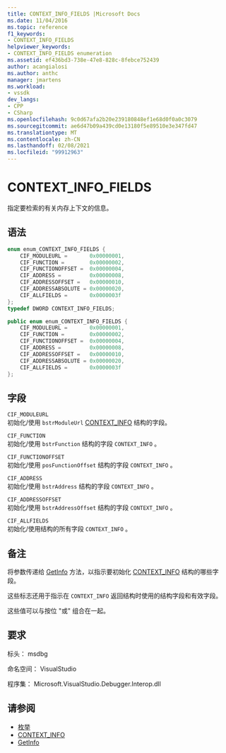 ```yaml
---
title: CONTEXT_INFO_FIELDS |Microsoft Docs
ms.date: 11/04/2016
ms.topic: reference
f1_keywords:
- CONTEXT_INFO_FIELDS
helpviewer_keywords:
- CONTEXT_INFO_FIELDS enumeration
ms.assetid: ef436bd3-738e-47e8-828c-8febce752439
author: acangialosi
ms.author: anthc
manager: jmartens
ms.workload:
- vssdk
dev_langs:
- CPP
- CSharp
ms.openlocfilehash: 9c0d67afa2b20e239180848ef1e68d0f0a0c3079
ms.sourcegitcommit: ae6d47b09a439cd0e13180f5e89510e3e347fd47
ms.translationtype: MT
ms.contentlocale: zh-CN
ms.lasthandoff: 02/08/2021
ms.locfileid: "99912963"
---
```

# <a name="context_info_fields"></a>CONTEXT_INFO_FIELDS
指定要检索的有关内存上下文的信息。

## <a name="syntax"></a>语法

```cpp
enum enum_CONTEXT_INFO_FIELDS {
    CIF_MODULEURL =       0x00000001,
    CIF_FUNCTION =        0x00000002,
    CIF_FUNCTIONOFFSET =  0x00000004,
    CIF_ADDRESS =         0x00000008,
    CIF_ADDRESSOFFSET =   0x00000010,
    CIF_ADDRESSABSOLUTE = 0x00000020,
    CIF_ALLFIELDS =       0x0000003f
};
typedef DWORD CONTEXT_INFO_FIELDS;
```

```csharp
public enum enum_CONTEXT_INFO_FIELDS {
    CIF_MODULEURL =       0x00000001,
    CIF_FUNCTION =        0x00000002,
    CIF_FUNCTIONOFFSET =  0x00000004,
    CIF_ADDRESS =         0x00000008,
    CIF_ADDRESSOFFSET =   0x00000010,
    CIF_ADDRESSABSOLUTE = 0x00000020,
    CIF_ALLFIELDS =       0x0000003f
};
```

## <a name="fields"></a>字段
`CIF_MODULEURL`\
初始化/使用 `bstrModuleUrl` [CONTEXT_INFO](../../../extensibility/debugger/reference/context-info.md) 结构的字段。

`CIF_FUNCTION`\
初始化/使用 `bstrFunction` 结构的字段 `CONTEXT_INFO` 。

`CIF_FUNCTIONOFFSET`\
初始化/使用 `posFunctionOffset` 结构的字段 `CONTEXT_INFO` 。

`CIF_ADDRESS`\
初始化/使用 `bstrAddress` 结构的字段 `CONTEXT_INFO` 。

`CIF_ADDRESSOFFSET`\
初始化/使用 `bstrAddressOffset` 结构的字段 `CONTEXT_INFO` 。

`CIF_ALLFIELDS`\
初始化/使用结构的所有字段 `CONTEXT_INFO` 。

## <a name="remarks"></a>备注
将参数传递给 [GetInfo](../../../extensibility/debugger/reference/idebugmemorycontext2-getinfo.md) 方法，以指示要初始化 [CONTEXT_INFO](../../../extensibility/debugger/reference/context-info.md) 结构的哪些字段。

这些标志还用于指示在 `CONTEXT_INFO` 返回结构时使用的结构字段和有效字段。

这些值可以与按位 "或" 组合在一起。

## <a name="requirements"></a>要求
标头： msdbg

命名空间： VisualStudio

程序集： Microsoft.VisualStudio.Debugger.Interop.dll

## <a name="see-also"></a>请参阅
- [枚举](../../../extensibility/debugger/reference/enumerations-visual-studio-debugging.md)
- [CONTEXT_INFO](../../../extensibility/debugger/reference/context-info.md)
- [GetInfo](../../../extensibility/debugger/reference/idebugmemorycontext2-getinfo.md)
